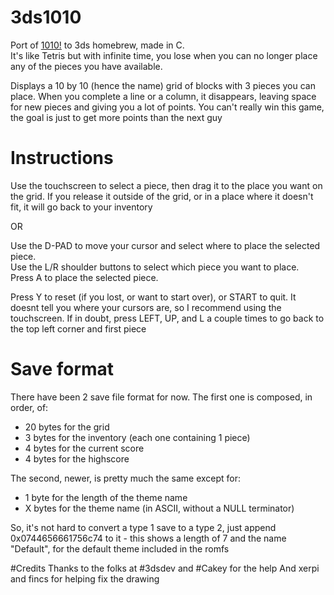 # 3ds1010
Port of [1010!](http://1010ga.me/) to 3ds homebrew, made in C.  
It's like Tetris but with infinite time, you lose when you can no longer place any of the pieces you have available.  
  
Displays a 10 by 10 (hence the name) grid of blocks with 3 pieces you can place. When you complete a line or a column, it disappears, leaving space for new pieces and giving you a lot of points. You can't really win this game, the goal is just to get more points than the next guy

# Instructions
Use the touchscreen to select a piece, then drag it to the place you want on the grid. If you release it outside of the grid, or in a place where it doesn't fit, it will go back to your inventory

OR

Use the D-PAD to move your cursor and select where to place the selected piece.  
Use the L/R shoulder buttons to select which piece you want to place.  
Press A to place the selected piece.

Press Y to reset (if you lost, or want to start over), or START to quit.
It doesnt tell you where your cursors are, so I recommend using the touchscreen. If in doubt, press LEFT, UP, and L a couple times to go back to the top left corner and first piece

# Save format
There have been 2 save file format for now.
The first one is composed, in order, of: 
- 20 bytes for the grid
- 3 bytes for the inventory (each one containing 1 piece)
- 4 bytes for the current score
- 4 bytes for the highscore

The second, newer, is pretty much the same except for:
- 1 byte for the length of the theme name
- X bytes for the theme name (in ASCII, without a NULL terminator)

So, it's not hard to convert a type 1 save to a type 2, just append 0x0744656661756c74 to it - this shows a length of 7 and the name "Default", for the default theme included in the romfs

#Credits
Thanks to the folks at #3dsdev and #Cakey for the help
And xerpi and fincs for helping fix the drawing
